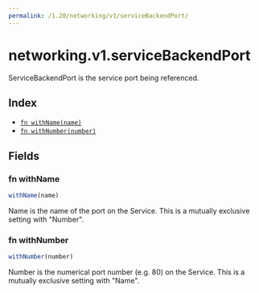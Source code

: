 ```yaml
---
permalink: /1.20/networking/v1/serviceBackendPort/
---
```


# networking.v1.serviceBackendPort

ServiceBackendPort is the service port being referenced.

## Index

* [`fn withName(name)`](#fn-withname)
* [`fn withNumber(number)`](#fn-withnumber)

## Fields

### fn withName

```ts
withName(name)
```

Name is the name of the port on the Service. This is a mutually exclusive setting with "Number".

### fn withNumber

```ts
withNumber(number)
```

Number is the numerical port number (e.g. 80) on the Service. This is a mutually exclusive setting with "Name".